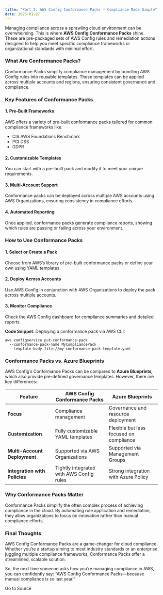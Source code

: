 ```yaml
---
title: "Part 2: AWS Config Conformance Packs — Compliance Made Simple"
date: 2025-01-07
---
```


Managing compliance across a sprawling cloud environment can be overwhelming. This is where **AWS Config Conformance Packs** shine. These are pre-packaged sets of AWS Config rules and remediation actions designed to help you meet specific compliance frameworks or organizational standards with minimal effort.

### What Are Conformance Packs?

Conformance Packs simplify compliance management by bundling AWS Config rules into reusable templates. These templates can be applied across multiple accounts and regions, ensuring consistent governance and compliance.

### Key Features of Conformance Packs

#### 1\. Pre-Built Frameworks

AWS offers a variety of pre-built conformance packs tailored for common compliance frameworks like:

- CIS AWS Foundations Benchmark
- PCI DSS
- GDPR

#### 2\. Customizable Templates

You can start with a pre-built pack and modify it to meet your unique requirements.

#### 3\. Multi-Account Support

Conformance packs can be deployed across multiple AWS accounts using AWS Organizations, ensuring consistency in compliance efforts.

#### 4\. Automated Reporting

Once applied, conformance packs generate compliance reports, showing which rules are passing or failing across your environment.

### How to Use Conformance Packs

#### 1\. Select or Create a Pack

Choose from AWS’s library of pre-built conformance packs or define your own using YAML templates.

#### 2\. Deploy Across Accounts

Use AWS Config in conjunction with AWS Organizations to deploy the pack across multiple accounts.

#### 3\. Monitor Compliance

Check the AWS Config dashboard for compliance summaries and detailed reports.

**Code Snippet**: Deploying a conformance pack via AWS CLI:  

```
aws configservice put-conformance-pack 
  --conformance-pack-name MyCompliancePack 
  --template-body file://my-conformance-pack-template.yaml
```

### Conformance Packs vs. Azure Blueprints

AWS Config’s Conformance Packs can be compared to **Azure Blueprints**, which also provide pre-defined governance templates. However, there are key differences:

| Feature | AWS Config Conformance Packs | Azure Blueprints |
| --- | --- | --- |
| **Focus** | Compliance management | Governance and resource deployment |
| **Customization** | Fully customizable YAML templates | Flexible but less focused on compliance |
| **Multi-Account Deployment** | Supported via AWS Organizations | Supported via Management Groups |
| **Integration with Policies** | Tightly integrated with AWS Config rules | Strong integration with Azure Policy |

### Why Conformance Packs Matter

Conformance Packs simplify the often complex process of achieving compliance in the cloud. By automating rule application and remediation, they allow organizations to focus on innovation rather than manual compliance efforts.

### Final Thoughts

AWS Config Conformance Packs are a game-changer for cloud compliance. Whether you’re a startup aiming to meet industry standards or an enterprise juggling multiple compliance frameworks, Conformance Packs offer a streamlined, scalable solution.

So, the next time someone asks how you’re managing compliance in AWS, you can confidently say: “AWS Config Conformance Packs—because manual compliance is so last year.”

Go to Source
